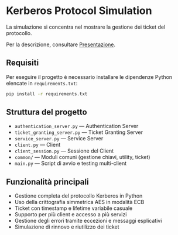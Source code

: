 # Kerberos Protocol Simulation

La simulazione si concentra nel mostrare la gestione dei ticket del protocollo.

Per la descrizione, consultare [Presentazione](./Presentazione.pdf).

## Requisiti

Per eseguire il progetto è necessario installare le dipendenze Python elencate in `requirements.txt`:

```bash
pip install -r requirements.txt
```

## Struttura del progetto

- `authentication_server.py` — Authentication Server  
- `ticket_granting_server.py` — Ticket Granting Server  
- `service_server.py` — Service Server  
- `client.py` — Client
- `client_session.py` — Sessione del Client
- `common/` — Moduli comuni (gestione chiavi, utility, ticket)  
- `main.py` — Script di avvio e testing multi-client 

## Funzionalità principali

- Gestione completa del protocollo Kerberos in Python
- Uso della crittografia simmetrica AES in modalità ECB
- Ticket con timestamp e lifetime variabile casuale
- Supporto per più client e accesso a più servizi
- Gestione degli errori tramite eccezioni e messaggi esplicativi
- Simulazione di rinnovo e riutilizzo dei ticket




